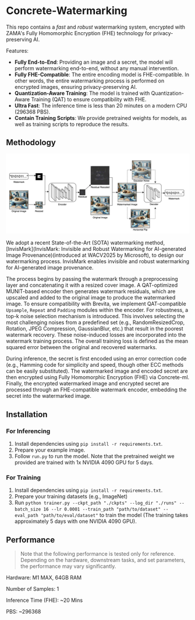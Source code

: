 # Concrete-Watermarking

This repo contains a *fast* and *robust* watermarking system, encrypted with ZAMA's Fully Homomorphic Encryption (FHE) technology for privacy-preserving AI.

Features:
- **Fully End-to-End**: Providing an image and a secret, the model will perform watermarking end-to-end, without any manual intervention.
- **Fully FHE-Compatible**: The entire encoding model is FHE-compatible. In other words, the entire watermarking process is performed on encrypted images, ensuring privacy-preserving AI.
- **Quantization-Aware Training**: The model is trained with Quantization-Aware Training (QAT) to ensure compatibility with FHE.
- **Ultra Fast**: The inference time is less than 20 minutes on a modern CPU (296368 PBS).
- **Contain Training Scripts**: We provide pretrained weights for models, as well as training scripts to reproduce the results.

## Methodology

![InvisMark](./figures/workflow.png)

We adopt a recent State-of-the-Art (SOTA) watermarking method, [InvisMark](InvisMark: Invisible and Robust Watermarking for AI-generated Image Provenance)(introduced at WACV2025 by Microsoft), to design our watermarking process. 
InvisMark enables invisible and robust watermarking for AI-generated image provenance.

The process begins by passing the watermark through a preprocessing layer and concatenating it with a resized cover image.
A QAT-optimized MUNIT-based encoder then generates watermark residuals, which are upscaled and added to the original image to produce the watermarked image. 
To ensure compatibility with Brevita, we implement QAT-compatible `Upsample`, `Repeat` and `Padding` modules within the encoder.
For robustness, a top-k noise selection mechanism is introduced. 
This involves selecting the most challenging noises from a predefined set (e.g., RandomResizedCrop, Rotation, JPEG Compression, GaussianBlur, etc.) that result in the poorest watermark recovery. 
These noise-induced losses are incorporated into the watermark training process. 
The overall training loss is defined as the mean squared error between the original and recovered watermarks.

During inference, the secret is first encoded using an error correction code (e.g., Hamming code for simplicity and speed, though other ECC methods can be easily substituted). 
The watermarked image and encoded secret are then encrypted using Fully Homomorphic Encryption (FHE) via Concrete-ml. 
Finally, the encrypted watermarked image and encrypted secret are processed through an FHE-compatible watermark encoder, embedding the secret into the watermarked image.

## Installation

### For Inferencing

1. Install dependencies using `pip install -r requirements.txt`.
2. Prepare your example image.
3. Follow `run.py` to run the model. Note that the pretrained weight we provided are trained with 1x NVIDIA 4090 GPU for 5 days.

### For Training

1. Install dependencies using `pip install -r requirements.txt`.
2. Prepare your training datasets (e.g., ImageNet)
3. Run `python trainer.py --ckpt_path "./ckpts" --log_dir "./runs" --batch_size 16 --lr 0.0001 --train_path "path/to/dataset" --eval_path "path/to/eval/dataset"` to train the model (The training takes approximately 5 days with one NVIDIA 4090 GPU).

## Performance

> Note that the following performance is tested only for reference. Depending on the hardware, downstream tasks, and set parameters, the performance may vary significantly.

Hardware: M1 MAX, 64GB RAM

Number of Samples: 1

Inference Time (FHE): ~20 Mins

PBS: ~296368
